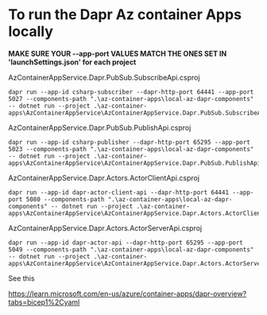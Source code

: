 

# To run the Dapr Az container Apps locally


**MAKE SURE YOUR --app-port VALUES MATCH THE ONES SET IN 'launchSettings.json' for each project**

AzContainerAppService.Dapr.PubSub.SubscribeApi.csproj
```
dapr run --app-id csharp-subscriber --dapr-http-port 64441 --app-port 5027 --components-path ".\az-container-apps\local-az-dapr-components" -- dotnet run --project .\az-container-apps\AzContainerAppService\AzContainerAppService.Dapr.PubSub.SubscribeApi\AzContainerAppService.Dapr.PubSub.SubscribeApi.csproj
```


AzContainerAppService.Dapr.PubSub.PublishApi.csproj
```
dapr run --app-id csharp-publisher --dapr-http-port 65295 --app-port 5023 --components-path ".\az-container-apps\local-az-dapr-components" -- dotnet run --project .\az-container-apps\AzContainerAppService\AzContainerAppService.Dapr.PubSub.PublishApi\AzContainerAppService.Dapr.PubSub.PublishApi.csproj
```

AzContainerAppService.Dapr.Actors.ActorClientApi.csproj
```
dapr run --app-id dapr-actor-client-api --dapr-http-port 64441 --app-port 5080 --components-path ".\az-container-apps\local-az-dapr-components" -- dotnet run --project .\az-container-apps\AzContainerAppService\AzContainerAppService.Dapr.Actors.ActorClientApi\AzContainerAppService.Dapr.Actors.ActorClientApi.csproj
```

AzContainerAppService.Dapr.Actors.ActorServerApi.csproj
```
dapr run --app-id dapr-actor-api --dapr-http-port 65295 --app-port 5049 --components-path ".\az-container-apps\local-az-dapr-components" -- dotnet run --project .\az-container-apps\AzContainerAppService\AzContainerAppService.Dapr.Actors.ActorServerApi\AzContainerAppService.Dapr.Actors.ActorServerApi.csproj
```


See this

https://learn.microsoft.com/en-us/azure/container-apps/dapr-overview?tabs=bicep1%2Cyaml